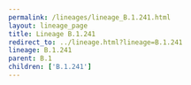 ```yaml
---
permalink: /lineages/lineage_B.1.241.html
layout: lineage_page
title: Lineage B.1.241
redirect_to: ../lineage.html?lineage=B.1.241
lineage: B.1.241
parent: B.1
children: ['B.1.241']
---
```

